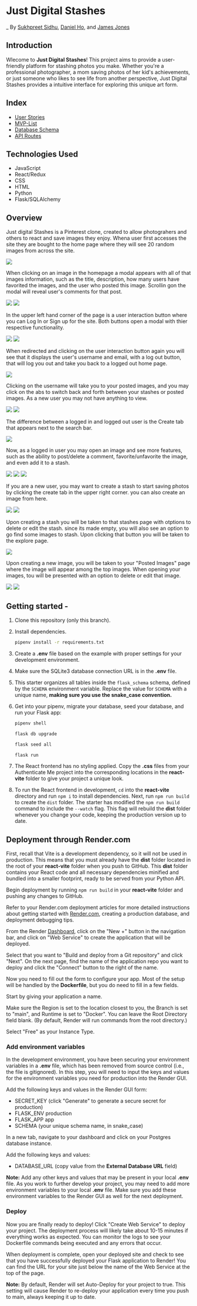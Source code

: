 # Just Digital Stashes
_ By [Sukhpreet Sidhu](https://github.com/sukhpreet-sidhu-AA), [Daniel Ho](https://github.com/dwho0937wei-dotcom), and [James Jones](https://github.com/James-Jon27)

## Introduction

Wlecome to **Just Digital Stashes**! This project aims to provide a user-friendly platform for stashing photos you make. Whether you're a professional photographer, a mom saving photos of her kid's achievements, or just someone who likes to see life from another perspective, Just Digital Stashes provides a intuitive interface for exploring this unique art form.

## Index
- [User Stories](https://github.com/James-Jon27/DJS/wiki/User-Stories)
- [MVP-List](https://github.com/James-Jon27/DJS/wiki/MVP-List)
- [Database Schema](https://github.com/James-Jon27/DJS/wiki/Database-Schema)
- [API Routes](https://github.com/James-Jon27/Just-Digital-Stashes/wiki/API-Routes)

## Technologies Used


- JavaScript
- React/Redux
- CSS
- HTML
- Python
- Flask/SQLAlchemy

## Overview

Just digital Stashes is a Pinterest clone, created to allow photograhers and others to react and save images they enjoy. Whena user first accesses the site they are bought to the home page where they will see 20  random images from across the site. 

![](MDP/jdsS1.png)

When clicking on an image in the homepage a modal appears with all of that images information, such as the title, description, how many users have favorited the images, and the user who posted this image. Scrollin gon the modal will reveal user's comments for that post.

![](MDP/jdsS2.png) ![](MDP/jdsS2.1.png)

In the upper left hand corner of the page is a user interaction button where you can Log In or Sign up for the site. Both buttons open a modal with thier respective functionality.

![](MDP/jdsS3.21.png) ![](MDP/jdsS3.31.png)

When redirected and clicking on the user interaction button again you will see that it displays the user's username and email, with a log out button, that will log you out and take you back to a logged out home page.

![](MDP/jdsS3.22.png)

Clicking on the username will take you to your posted images, and you may click on the abs to switch back and forth between your stashes or posted images. As a new user you may not have anything to view.

![](MDP/jdsS4.41.png)
![](MDP/jdsS4.42.png)

The difference between a logged in and logged out user is the Create tab that appears next to the search bar.

![](MDP/jds3.32.png)

Now, as a logged in user you may open an image and see more features, such as the ability to post/delete a comment, favorite/unfavorite the image, and even add it to a stash.

![](MDP/jdsS4.11.png)
![](MDP/jdsS4.13.png)
![](MDP/jdsS4.21.png)

If you are a new user, you may want to create a stash to start saving photos by clicking the create tab in  the upper right corner. you can also create an image from here.

![](MDP/jdsS4.32.png)
![](MDP/jdsS5.51.png)

Upon creating a stash you will be taken to that stashes page with otptions to delete or edit the stash. since its made empty, you will also see an option to go find some images to stash. Upon clicking that button you will be taken to the explore page.

![](MDP/jdsS4.33.png)

Upon creating a new image, you will be taken to your "Posted Images" page where the image will appear among the top images. When opening your images, tou will be presented with an option to delete or edit that image.

![](MDP/jdsS4.55.png)
![](MDP/jdsS4.52.png)



## Getting started - 

1. Clone this repository (only this branch).

2. Install dependencies.

   ```bash
   pipenv install -r requirements.txt
   ```

3. Create a __.env__ file based on the example with proper settings for your
   development environment.

4. Make sure the SQLite3 database connection URL is in the __.env__ file.

5. This starter organizes all tables inside the `flask_schema` schema, defined
   by the `SCHEMA` environment variable.  Replace the value for
   `SCHEMA` with a unique name, **making sure you use the snake_case
   convention.**

6. Get into your pipenv, migrate your database, seed your database, and run your
   Flask app:

   ```bash
   pipenv shell
   ```

   ```bash
   flask db upgrade
   ```

   ```bash
   flask seed all
   ```

   ```bash
   flask run
   ```

7. The React frontend has no styling applied. Copy the __.css__ files from your
   Authenticate Me project into the corresponding locations in the
   __react-vite__ folder to give your project a unique look.

8. To run the React frontend in development, `cd` into the __react-vite__
   directory and run `npm i` to install dependencies. Next, run `npm run build`
   to create the `dist` folder. The starter has modified the `npm run build`
   command to include the `--watch` flag. This flag will rebuild the __dist__
   folder whenever you change your code, keeping the production version up to
   date.

## Deployment through Render.com

First, recall that Vite is a development dependency, so it will not be used in
production. This means that you must already have the __dist__ folder located in
the root of your __react-vite__ folder when you push to GitHub. This __dist__
folder contains your React code and all necessary dependencies minified and
bundled into a smaller footprint, ready to be served from your Python API.

Begin deployment by running `npm run build` in your __react-vite__ folder and
pushing any changes to GitHub.

Refer to your Render.com deployment articles for more detailed instructions
about getting started with [Render.com], creating a production database, and
deployment debugging tips.

From the Render [Dashboard], click on the "New +" button in the navigation bar,
and click on "Web Service" to create the application that will be deployed.

Select that you want to "Build and deploy from a Git repository" and click
"Next". On the next page, find the name of the application repo you want to
deploy and click the "Connect" button to the right of the name.

Now you need to fill out the form to configure your app. Most of the setup will
be handled by the __Dockerfile__, but you do need to fill in a few fields.

Start by giving your application a name.

Make sure the Region is set to the location closest to you, the Branch is set to
"main", and Runtime is set to "Docker". You can leave the Root Directory field
blank. (By default, Render will run commands from the root directory.)

Select "Free" as your Instance Type.

### Add environment variables

In the development environment, you have been securing your environment
variables in a __.env__ file, which has been removed from source control (i.e.,
the file is gitignored). In this step, you will need to input the keys and
values for the environment variables you need for production into the Render
GUI.

Add the following keys and values in the Render GUI form:

- SECRET_KEY (click "Generate" to generate a secure secret for production)
- FLASK_ENV production
- FLASK_APP app
- SCHEMA (your unique schema name, in snake_case)

In a new tab, navigate to your dashboard and click on your Postgres database
instance.

Add the following keys and values:

- DATABASE_URL (copy value from the **External Database URL** field)

**Note:** Add any other keys and values that may be present in your local
__.env__ file. As you work to further develop your project, you may need to add
more environment variables to your local __.env__ file. Make sure you add these
environment variables to the Render GUI as well for the next deployment.

### Deploy

Now you are finally ready to deploy! Click "Create Web Service" to deploy your
project. The deployment process will likely take about 10-15 minutes if
everything works as expected. You can monitor the logs to see your Dockerfile
commands being executed and any errors that occur.

When deployment is complete, open your deployed site and check to see that you
have successfully deployed your Flask application to Render! You can find the
URL for your site just below the name of the Web Service at the top of the page.

**Note:** By default, Render will set Auto-Deploy for your project to true. This
setting will cause Render to re-deploy your application every time you push to
main, always keeping it up to date.

[Render.com]: https://render.com/
[Dashboard]: https://dashboard.render.com/
